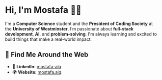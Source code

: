 # Hi, I'm Mostafa 👨‍💻

I'm a **Computer Science** student and the **President of Coding Society** at the **University of Westminster**. I’m passionate about **full-stack development**, **AI**, and **problem-solving**. I'm always learning and excited to build things that make a real-world impact.

## 🔗 **Find Me Around the Web**
- 💼 **LinkedIn**: [mostafa-alq](https://www.linkedin.com/in/mostafa-alqadi-471843238/)
- 🌍 **Website**: [mostafa.alq](https://portfolio-site-one-gray.vercel.app/)
